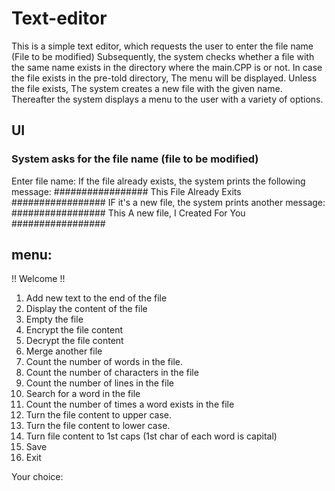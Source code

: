 # Text-editor
This is a simple text editor, which requests the user to enter the file name (File to be modified) Subsequently, the system checks whether a file with the same name exists in the directory where the main.CPP is or not. In case the file exists in the pre-told directory, The menu will be displayed. Unless the file exists, The system creates a new file with the given name. Thereafter the system displays a menu to the user with a variety of options.
## UI
### System asks for the file name (file to be modified)
Enter file name:
If the file already exists, the system prints the following message:
################# This File Already Exits #################
IF it's a new file, the system prints another message:
################# This A new file, I Created For You #################
## menu:
!! Welcome !!
1. Add new text to the end of the file
2. Display the content of the file
3. Empty the file
4. Encrypt the file content
5. Decrypt the file content
6. Merge another file
7. Count the number of words in the file.
8. Count the number of characters in the file
9. Count the number of lines in the file
10. Search for a word in the file
11. Count the number of times a word exists in the file
12. Turn the file content to upper case.
13. Turn the file content to lower case.
14. Turn file content to 1st caps (1st char of each word is capital)
15. Save
16. Exit

Your choice:

